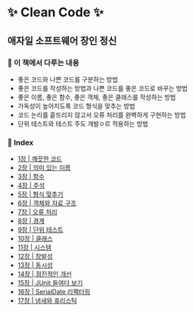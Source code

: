 # ✨ Clean Code ✨
## 애자일 소프트웨어 장인 정신

### 🔖 이 책에서 다루는 내용
- 좋은 코드와 나쁜 코드를 구분하는 방법
- 좋은 코드를 작성하는 방법과 나쁜 코드를 좋은 코드로 바꾸는 방법
- 좋은 이름, 좋은 함수, 좋은 객체, 좋은 클래스를 작성하는 방법
- 가독성이 높아지도록 코드 형식을 맞추는 방법
- 코드 논리를 흩뜨리지 않고서 오류 처리를 완벽하게 구현하는 방법
- 단위 테스트와 테스트 주도 개발ㅇ르 적용하는 방법

### 🔖 Index

- [1장 | 깨끗한 코드](https://github.com/jeongwon-iee/CleanCode/tree/main/ch.01)
- [2장 | 의미 있는 이름](https://github.com/jeongwon-iee/CleanCode/tree/main/ch.02)
- [3장 | 함수](https://github.com/jeongwon-iee/CleanCode/tree/main/ch.03)
- [4장 | 주석](https://github.com/jeongwon-iee/CleanCode/tree/main/ch.04)
- [5장 | 형식 맞추기](https://github.com/jeongwon-iee/CleanCode/tree/main/ch.05)
- [6장 | 객체와 자료 구조](https://github.com/jeongwon-iee/CleanCode/tree/main/ch.06)
- [7장 | 오류 처리](https://github.com/jeongwon-iee/CleanCode/tree/main/ch.07)
- [8장 | 경계](https://github.com/jeongwon-iee/CleanCode/tree/main/ch.08)
- [9장 | 단위 테스트](https://github.com/jeongwon-iee/CleanCode/tree/main/ch.09)
- [10장 | 클래스](https://github.com/jeongwon-iee/CleanCode/tree/main/ch.10)
- [11장 | 시스템](https://github.com/jeongwon-iee/CleanCode/tree/main/ch.11)
- [12장 | 창발성](https://github.com/jeongwon-iee/CleanCode/tree/main/ch.12)
- [13장 | 동시성](https://github.com/jeongwon-iee/CleanCode/tree/main/ch.13)
- [14장 | 점진적인 개선](https://github.com/jeongwon-iee/CleanCode/tree/main/ch.14)
- [15장 | JUnit 들여다 보기](https://github.com/jeongwon-iee/CleanCode/tree/main/ch.15)
- [16장 | SerialDate 리팩터링](https://github.com/jeongwon-iee/CleanCode/tree/main/ch.16)
- [17장 | 냄새와 휴리스틱](https://github.com/jeongwon-iee/CleanCode/tree/main/ch.17)
